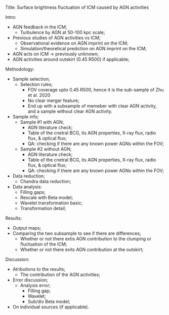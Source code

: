 Title: Surface brightness fluctuation of ICM caused by AGN activities

Intro:
* AGN feedback in the ICM;
    * Turbulence by AGN at 50-100 kpc scale;
* Previous studies of AGN activities vs ICM;
    * Observational evidence on AGN imprint on the ICM; 
    * Simulation/theoretical prediction on AGN imprint on the ICM;
* AGN acts on ICM -> previously unknown;
* AGN activities around outskirt (0.45 R500) if applicable;

Methodology:
* Sample selection;
    * Selection rules;
        * FOV coverage upto 0.45 R500, hence it is the sub-sample of Zhu et al. 2020
        * No clear merger feature;
        * End up with a subsample of memeber with clear AGN activity, and a sample without
        clear AGN activity.
* Sample info;
    * Sample #1 with AGN;
        * AGN literature check;
        * Table of the cnetral BCG, its AGN properties, X-ray flux, radio flux, & optical flux;
        * QA: checking if there are any known power AGNs within the FOV;
    * Sample #2 without AGN;
        * AGN literature check;
        * Table of the cnetral BCG, its AGN properties, X-ray flux, radio flux, & optical flux;
        * QA: checking if there are any known power AGNs within the FOV;
* Data reduction;
    * Chandra data reduction;
* Data analysis:
    * Filling gaps;
    * Rescale with Beta model;
    * Wavelet transformation basic;
    * Transformation detail;

Results:
* Output maps;
* Comparing the two subsample to see if there are differences;
    * Whether or not there extis AGN contribution to the clumping or fluctuation of the ICM;
    * Whether or not there exits AGN contribution at the outskirt;

Discussion:
* Atributions to the results;
    * The contribution of the AGN activities;
* Error discussion;
    * Analysis error;
        * Filling gap;
        * Wavelet;
        * Sub/div Beta model;
* On individual sources (if applicable).

